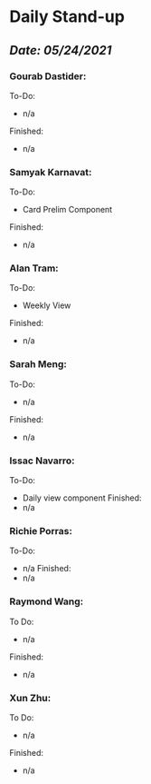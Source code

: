# Daily Stand-up
## _Date: 05/24/2021_

### Gourab Dastider:
To-Do:
- n/a



Finished:
- n/a





### Samyak Karnavat:
To-Do:
- Card Prelim Component


Finished:
- n/a



### Alan Tram:
To-Do: 
- Weekly View





Finished:
- n/a



### Sarah Meng:
To-Do:
- n/a


Finished:
- n/a





### Issac Navarro:
To-Do:
- Daily view component
Finished:
- n/a




### Richie Porras:
To-Do:
- n/a
Finished:
- n/a


### Raymond Wang:
To Do:
- n/a

Finished:
- n/a



### Xun Zhu:
To Do:

- n/a


Finished:
- n/a